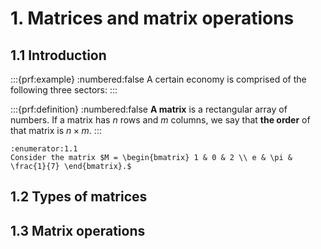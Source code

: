 # 1. Matrices and matrix operations

## 1.1 Introduction

:::{prf:example}
:numbered:false
A certain economy is comprised of the following three sectors: 
:::

:::{prf:definition}
:numbered:false
**A matrix** is a rectangular array of numbers. If a matrix has $n$ rows and $m$ columns, we say that **the order** of that matrix is $n \times m.$
:::

```{exercise}
:enumerator:1.1
Consider the matrix $M = \begin{bmatrix} 1 & 0 & 2 \\ e & \pi & \frac{1}{7} \end{bmatrix}.$

```

## 1.2 Types of matrices

## 1.3 Matrix operations